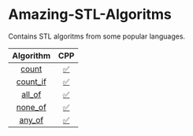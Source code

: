 # Amazing-STL-Algoritms
Contains STL algoritms from some popular languages.

| Algorithm | CPP |
|:------:|:------:|
| [count](http://www.cplusplus.com/reference/algorithm/count/) | [:white_check_mark:](count/count.cpp) |
| [count_if](http://www.cplusplus.com/reference/algorithm/count_if/) | [:white_check_mark:](count_if/count_if.cpp) |
| [all_of](http://www.cplusplus.com/reference/algorithm/all_of/) | [:white_check_mark:](all_of/all_of.cpp) |
| [none_of](http://www.cplusplus.com/reference/algorithm/none_of/) | [:white_check_mark:](none_of/none_of.cpp) |
| [any_of](http://www.cplusplus.com/reference/algorithm/any_of/) | [:white_check_mark:](any_of/any_of.cpp) |
